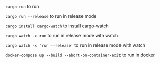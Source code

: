 `cargo run` to run

`cargo run --release` to run in release mode

`cargo install cargo-watch` to install cargo-watch

`cargo watch -x run` to run in release mode with watch

`cargo watch -x 'run --release'` to run in release mode with watch

`docker-compose up --build --abort-on-container-exit` to run in docker
